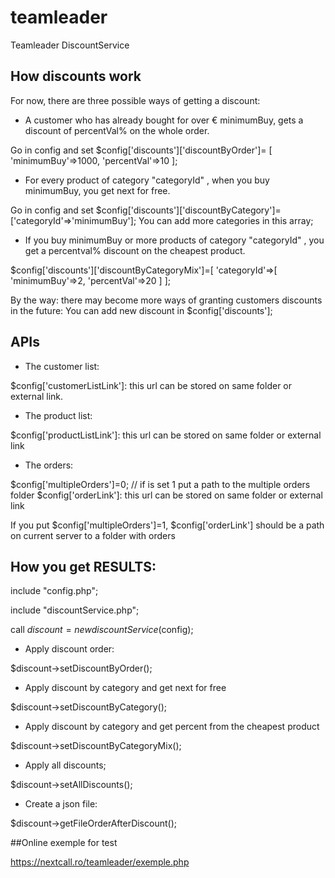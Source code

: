 # teamleader
Teamleader DiscountService

## How discounts work

For now, there are three possible ways of getting a discount:

- A customer who has already bought for over € minimumBuy, gets a discount of percentVal% on the whole order.

Go in config and set $config['discounts']['discountByOrder']=
        [
            'minimumBuy'=>1000,
            'percentVal'=>10
        ];

- For every product of category "categoryId" , when you buy minimumBuy, you get next for free.

Go in config and set $config['discounts']['discountByCategory']=['categoryId'=>'minimumBuy']; 
You can add more categories in this array;

- If you buy minimumBuy or more products of category "categoryId" , you get a percentval% discount on the cheapest product.

$config['discounts']['discountByCategoryMix']=[
'categoryId'=>[
            'minimumBuy'=>2,
            'percentVal'=>20
        ]
];


By the way: there may become more ways of granting customers discounts in the future: You can add new discount in $config['discounts'];

## APIs
 - The customer list:
 
$config['customerListLink']: this url can be stored on same folder or external link.

 - The product list:
 
$config['productListLink']: this url can be stored on same folder or external link

 - The orders:
 
$config['multipleOrders']=0; // if is set 1 put a path to the multiple orders folder
$config['orderLink']: this url can be stored on same folder or external link

If you put $config['multipleOrders']=1, $config['orderLink'] should be a path on current server to a folder with orders

## How you get RESULTS:
include "config.php";

include "discountService.php";

call $discount = new discountService($config);

 - Apply discount order:

$discount->setDiscountByOrder();

 - Apply discount by category and get next for free

$discount->setDiscountByCategory();

 - Apply discount by category and get percent from the cheapest product

$discount->setDiscountByCategoryMix();
    
 - Apply all discounts;

$discount->setAllDiscounts();
    
 - Create a json file:

$discount->getFileOrderAfterDiscount();

##Online exemple for test

https://nextcall.ro/teamleader/exemple.php
